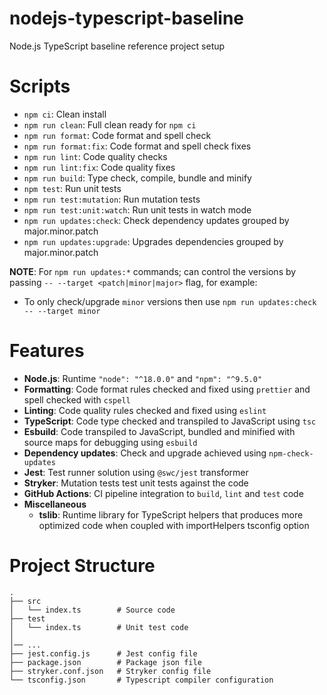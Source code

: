 # nodejs-typescript-baseline

Node.js TypeScript baseline reference project setup

# Scripts

- `npm ci`: Clean install
- `npm run clean`: Full clean ready for `npm ci`
- `npm run format`: Code format and spell check
- `npm run format:fix`: Code format and spell check fixes
- `npm run lint`: Code quality checks
- `npm run lint:fix`: Code quality fixes
- `npm run build`: Type check, compile, bundle and minify
- `npm test`: Run unit tests
- `npm run test:mutation`: Run mutation tests
- `npm run test:unit:watch`: Run unit tests in watch mode
- `npm run updates:check`: Check dependency updates grouped by major.minor.patch
- `npm run updates:upgrade`: Upgrades dependencies grouped by major.minor.patch

**NOTE**: For `npm run updates:*` commands; can control the versions by passing `-- --target <patch|minor|major>` flag, for example:

- To only check/upgrade `minor` versions then use `npm run updates:check -- --target minor`

# Features

- **Node.js**: Runtime `"node": "^18.0.0"` and `"npm": "^9.5.0"`
- **Formatting**: Code format rules checked and fixed using `prettier` and spell checked with `cspell`
- **Linting**: Code quality rules checked and fixed using `eslint`
- **TypeScript**: Code type checked and transpiled to JavaScript using `tsc`
- **Esbuild**: Code transpiled to JavaScript, bundled and minified with source maps for debugging using `esbuild`
- **Dependency updates**: Check and upgrade achieved using `npm-check-updates`
- **Jest**: Test runner solution using `@swc/jest` transformer
- **Stryker**: Mutation tests test unit tests against the code
- **GitHub Actions**: CI pipeline integration to `build`, `lint` and `test` code
- **Miscellaneous**
  - **tslib**: Runtime library for TypeScript helpers that produces more optimized code when coupled with importHelpers tsconfig option

# Project Structure

```
.
├── src
│   └── index.ts        # Source code
├── test
│   └── index.ts        # Unit test code
│
│── ...
├── jest.config.js      # Jest config file
├── package.json        # Package json file
├── stryker.conf.json   # Stryker config file
└── tsconfig.json       # Typescript compiler configuration
```
